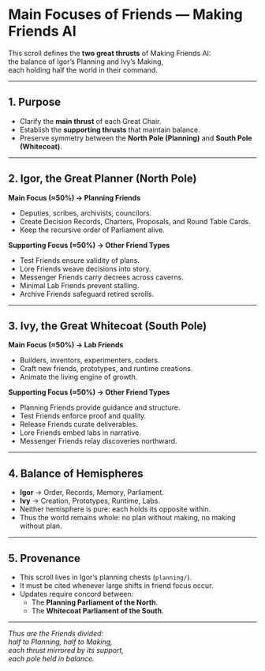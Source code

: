 # Main Focuses of Friends — Making Friends AI

This scroll defines the **two great thrusts** of Making Friends AI:  
the balance of Igor’s Planning and Ivy’s Making,  
each holding half the world in their command.  

---

## 1. Purpose
- Clarify the **main thrust** of each Great Chair.  
- Establish the **supporting thrusts** that maintain balance.  
- Preserve symmetry between the **North Pole (Planning)** and **South Pole (Whitecoat)**.  

---

## 2. Igor, the Great Planner (North Pole)
**Main Focus (≈50%) → Planning Friends**  
- Deputies, scribes, archivists, councilors.  
- Create Decision Records, Charters, Proposals, and Round Table Cards.  
- Keep the recursive order of Parliament alive.  

**Supporting Focus (≈50%) → Other Friend Types**  
- Test Friends ensure validity of plans.  
- Lore Friends weave decisions into story.  
- Messenger Friends carry decrees across caverns.  
- Minimal Lab Friends prevent stalling.  
- Archive Friends safeguard retired scrolls.  

---

## 3. Ivy, the Great Whitecoat (South Pole)
**Main Focus (≈50%) → Lab Friends**  
- Builders, inventors, experimenters, coders.  
- Craft new friends, prototypes, and runtime creations.  
- Animate the living engine of growth.  

**Supporting Focus (≈50%) → Other Friend Types**  
- Planning Friends provide guidance and structure.  
- Test Friends enforce proof and quality.  
- Release Friends curate deliverables.  
- Lore Friends embed labs in narrative.  
- Messenger Friends relay discoveries northward.  

---

## 4. Balance of Hemispheres
- **Igor** → Order, Records, Memory, Parliament.  
- **Ivy** → Creation, Prototypes, Runtime, Labs.  
- Neither hemisphere is pure: each holds its opposite within.  
- Thus the world remains whole: no plan without making, no making without plan.  

---

## 5. Provenance
- This scroll lives in Igor’s planning chests (`planning/`).  
- It must be cited whenever large shifts in friend focus occur.  
- Updates require concord between:  
  - The **Planning Parliament of the North**.  
  - The **Whitecoat Parliament of the South**.  

---

*Thus are the Friends divided:  
half to Planning, half to Making,  
each thrust mirrored by its support,  
each pole held in balance.*  
